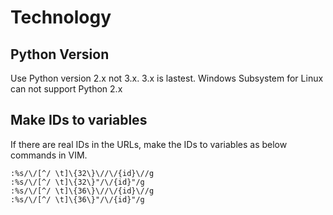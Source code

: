# Technology

## Python Version

Use Python version 2.x not 3.x.
3.x is lastest.
Windows Subsystem for Linux can not support Python 2.x

## Make IDs to variables

If there are real IDs in the URLs, make the IDs to variables as below commands in VIM.

```
:%s/\/[^/ \t]\{32\}\//\/{id}\//g
:%s/\/[^/ \t]\{32\}"/\/{id}"/g
:%s/\/[^/ \t]\{36\}\//\/{id}\//g
:%s/\/[^/ \t]\{36\}"/\/{id}"/g
```
